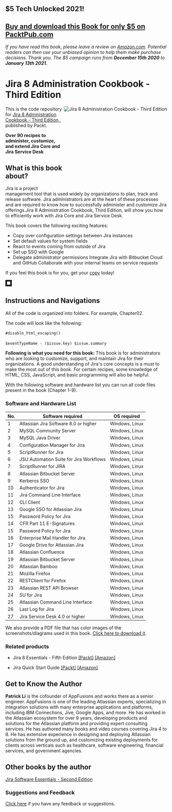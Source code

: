 ## $5 Tech Unlocked 2021!
[Buy and download this Book for only $5 on PacktPub.com](https://www.packtpub.com/product/jira-8-administration-cookbook-third-edition/9781838558123)
-----
*If you have read this book, please leave a review on [Amazon.com](https://www.amazon.com/gp/product/1838558128).     Potential readers can then use your unbiased opinion to help them make purchase decisions. Thank you. The $5 campaign         runs from __December 15th 2020__ to __January 13th 2021.__*

# Jira 8 Administration Cookbook - Third Edition 

<a href="https://www.packtpub.com/in/application-development/jira-8-administration-cookbook-third-edition?utm_source=github&utm_medium=repository&utm_campaign=9781838558123"><img src="https://www.packtpub.com/media/catalog/product/cache/e4d64343b1bc593f1c5348fe05efa4a6/a/n/ann_cov_b13405.png" alt="Jira 8 Administration Cookbook - Third Edition " height="256px" align="right"></a>

This is the code repository for [Jira 8 Administration Cookbook - Third Edition ](https://www.packtpub.com/in/application-development/jira-8-administration-cookbook-third-edition?utm_source=github&utm_medium=repository&utm_campaign=9781838558123), published by Packt.

**Over 90 recipes to administer, customize, and extend Jira Core and Jira Service Desk**

## What is this book about?
Jira is a project management tool that is used widely by organizations to plan, track and release software. Jira administrators are at the heart of these processes and are required to know how to successfully administer and customize Jira offerings.Jira 8 Administration Cookbook, Third Edition, will show you how to efficiently work with Jira Core and Jira Service Desk.

This book covers the following exciting features:
* Copy over configuration settings between Jira instances 
* Set default values for system fields 
* React to events coming from outside of Jira 
* Set up SSO with Google 
* Delegate administrator permissions 
Integrate Jira with Bitbucket Cloud and GitHub 
Collaborate with your internal teams on service requests 

If you feel this book is for you, get your [copy](https://www.amazon.com/dp/1838558128) today!

<a href="https://www.packtpub.com/?utm_source=github&utm_medium=banner&utm_campaign=GitHubBanner"><img src="https://raw.githubusercontent.com/PacktPublishing/GitHub/master/GitHub.png" 
alt="https://www.packtpub.com/" border="5" /></a>

## Instructions and Navigations
All of the code is organized into folders. For example, Chapter02.

The code will look like the following:
```
#disable_html_escaping()

$eventTypeName - ($issue.key) $issue.summary
```

**Following is what you need for this book:**
This book is for administrators who are looking to customize, support, and maintain Jira for their organizations. A good understanding of Jira's core concepts is a must to make the most out of this book. For certain recipes, some knowledge of HTML, CSS, JavaScript, and basic programming will also be helpful.

With the following software and hardware list you can run all code files present in the book (Chapter 1-9).
### Software and Hardware List
| No. | Software required | OS required |
| -------- | ------------------------------------ | ----------------------------------- |
| 1 | Atlassian Jira Software 8.0 or higher | Windows, Linux |
| 2 | MySQL Community Server |  Windows, Linux |
| 3 | MySQL Java Driver |  Windows, Linux |
| 4 | Configuration Manager for Jira |  Windows, Linux |
| 5 | ScriptRunner for Jira |  Windows, Linux |
| 6 | JSU Automation Suite for Jira Workflows |  Windows, Linux |
| 7 | ScriptRunner for JIRA |  Windows, Linux |
| 8 | Atlassian Bitbucket Server |  Windows, Linux |
| 9 | Kerberos SSO | Windows, Linux  |
| 10 | Authenticator for Jira |  Windows, Linux |
| 11 | Jira Command Line Interface |  Windows, Linux |
| 12 | CLI Client |  Windows, Linux |
| 13 | Google SSO for Atlassian Jira |  Windows, Linux |
| 15 | Password Policy for Jira |  Windows, Linux |
| 14 | CFR Part 11 E-Signatures |  Windows, Linux |
| 15 | Password Policy for Jira |  Windows, Linux |
| 16 | Enterprise Mail Handler for Jira |  Windows, Linux |
| 17 | Google Drive for Atlassian Jira |  Windows, Linux |
| 18 | Atlassian Confluence |  Windows, Linux |
| 19 | Atlassian Bitbucket Server |  Windows, Linux |
| 20 | Atlassian Bamboo |  Windows, Linux |
| 21 | Mozilla Firefox |  Windows, Linux |
| 22 | RESTClient for Firefox |  Windows, Linux |
| 23 | Atlassian REST API Browser |  Windows, Linux |
| 24 | SU for Jira |  Windows, Linux |
| 25 | Atlassian Command Line Interface |  Windows, Linux |
| 26 | Last Log for Jira |  Windows, Linux |
| 27 | Jira Service Desk 4.0 or higher |  Windows, Linux |


We also provide a PDF file that has color images of the screenshots/diagrams used in this book. [Click here to download it](https://static.packt-cdn.com/downloads/9781838558123_ColorImages.pdf).

### Related products
* Jira 8 Essentials - Fifth Edition  [[Packt]](https://www.packtpub.com/application-development/jira-8-essentials-fifth-edition?utm_source=github&utm_medium=repository&utm_campaign=9781789802818) [[Amazon]](https://www.amazon.com/dp/1789802814)

* Jira Quick Start Guide  [[Packt]](https://www.packtpub.com/application-development/jira-quick-start-guide?utm_source=github&utm_medium=repository&utm_campaign=9781789342673) [[Amazon]](https://www.amazon.com/dp/1789342678)

## Get to Know the Author
**Patrick Li**
is the cofounder of AppFusions and works there as a senior engineer. AppFusions is one of the leading Atlassian experts, specializing in integration solutions with many enterprise applications and platforms, including IBM Connections, Jive, Google Apps, and more. He has worked in the Atlassian ecosystem for over 9 years, developing products and solutions for the Atlassian platform and providing expert consulting services. He has authored many books and video courses covering Jira 4 to 8. He has extensive experience in designing and deploying Atlassian solutions from the ground up, and customizing existing deployments for clients across verticals such as healthcare, software engineering, financial services, and government agencies.

## Other books by the author
[Jira Software Essentials - Second Edition ](https://www.packtpub.com/application-development/jira-software-essentials-second-edition?utm_source=github&utm_medium=repository&utm_campaign=9781788833516)


### Suggestions and Feedback
[Click here](https://docs.google.com/forms/d/e/1FAIpQLSdy7dATC6QmEL81FIUuymZ0Wy9vH1jHkvpY57OiMeKGqib_Ow/viewform) if you have any feedback or suggestions.


